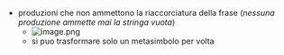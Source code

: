 - produzioni che non ammettono la riaccorciatura della frase (*nessuna produzione ammette mai la stringa vuota*)
	- ![image.png](image_1680616390017_0.png)
	- si puo trasformare solo un metasimbolo per volta